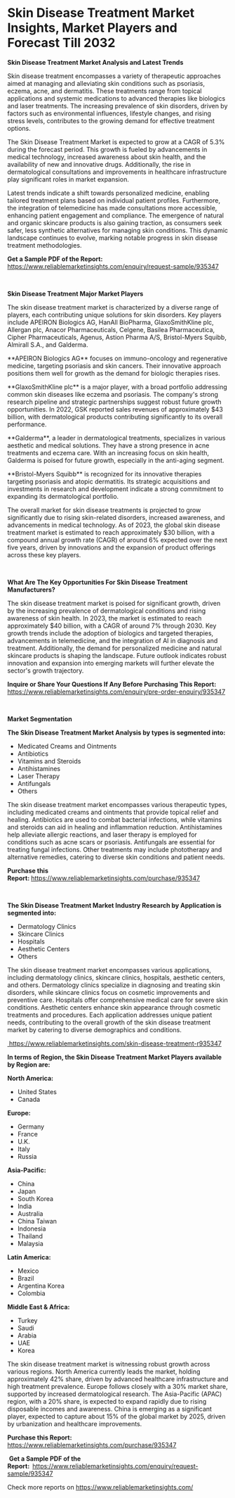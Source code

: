 <p><h1>Skin Disease Treatment Market Insights, Market Players and Forecast Till 2032</h1></p><p><strong>Skin Disease Treatment Market Analysis and Latest Trends</strong></p>
<p><p>Skin disease treatment encompasses a variety of therapeutic approaches aimed at managing and alleviating skin conditions such as psoriasis, eczema, acne, and dermatitis. These treatments range from topical applications and systemic medications to advanced therapies like biologics and laser treatments. The increasing prevalence of skin disorders, driven by factors such as environmental influences, lifestyle changes, and rising stress levels, contributes to the growing demand for effective treatment options.</p><p>The Skin Disease Treatment Market is expected to grow at a CAGR of 5.3% during the forecast period. This growth is fueled by advancements in medical technology, increased awareness about skin health, and the availability of new and innovative drugs. Additionally, the rise in dermatological consultations and improvements in healthcare infrastructure play significant roles in market expansion.</p><p>Latest trends indicate a shift towards personalized medicine, enabling tailored treatment plans based on individual patient profiles. Furthermore, the integration of telemedicine has made consultations more accessible, enhancing patient engagement and compliance. The emergence of natural and organic skincare products is also gaining traction, as consumers seek safer, less synthetic alternatives for managing skin conditions. This dynamic landscape continues to evolve, marking notable progress in skin disease treatment methodologies.</p></p>
<p><strong>Get a Sample PDF of the Report:&nbsp;</strong> <a href="https://www.reliablemarketinsights.com/enquiry/request-sample/935347?utm_campaign=2102&utm_medium=2&utm_source=Github&utm_content=ia&utm_term=07032025&utm_id=skin-disease-treatment">https://www.reliablemarketinsights.com/enquiry/request-sample/935347</a></p>
<p>&nbsp;</p>
<p><strong>Skin Disease Treatment Major Market Players</strong></p>
<p><p>The skin disease treatment market is characterized by a diverse range of players, each contributing unique solutions for skin disorders. Key players include APEIRON Biologics AG, HanAll BioPharma, GlaxoSmithKline plc, Allergan plc, Anacor Pharmaceuticals, Celgene, Basilea Pharmaceutica, Cipher Pharmaceuticals, Agenus, Astion Pharma A/S, Bristol-Myers Squibb, Almirall S.A., and Galderma.</p><p>**APEIRON Biologics AG** focuses on immuno-oncology and regenerative medicine, targeting psoriasis and skin cancers. Their innovative approach positions them well for growth as the demand for biologic therapies rises.</p><p>**GlaxoSmithKline plc** is a major player, with a broad portfolio addressing common skin diseases like eczema and psoriasis. The company's strong research pipeline and strategic partnerships suggest robust future growth opportunities. In 2022, GSK reported sales revenues of approximately $43 billion, with dermatological products contributing significantly to its overall performance.</p><p>**Galderma**, a leader in dermatological treatments, specializes in various aesthetic and medical solutions. They have a strong presence in acne treatments and eczema care. With an increasing focus on skin health, Galderma is poised for future growth, especially in the anti-aging segment.</p><p>**Bristol-Myers Squibb** is recognized for its innovative therapies targeting psoriasis and atopic dermatitis. Its strategic acquisitions and investments in research and development indicate a strong commitment to expanding its dermatological portfolio.</p><p>The overall market for skin disease treatments is projected to grow significantly due to rising skin-related disorders, increased awareness, and advancements in medical technology. As of 2023, the global skin disease treatment market is estimated to reach approximately $30 billion, with a compound annual growth rate (CAGR) of around 6% expected over the next five years, driven by innovations and the expansion of product offerings across these key players.</p></p>
<p>&nbsp;</p>
<p><strong>What Are The Key Opportunities For Skin Disease Treatment Manufacturers?</strong></p>
<p><p>The skin disease treatment market is poised for significant growth, driven by the increasing prevalence of dermatological conditions and rising awareness of skin health. In 2023, the market is estimated to reach approximately $40 billion, with a CAGR of around 7% through 2030. Key growth trends include the adoption of biologics and targeted therapies, advancements in telemedicine, and the integration of AI in diagnosis and treatment. Additionally, the demand for personalized medicine and natural skincare products is shaping the landscape. Future outlook indicates robust innovation and expansion into emerging markets will further elevate the sector's growth trajectory.</p></p>
<p><strong>Inquire or Share Your Questions If Any Before Purchasing This Report:</strong> <a href="https://www.reliablemarketinsights.com/enquiry/pre-order-enquiry/935347?utm_campaign=2102&utm_medium=2&utm_source=Github&utm_content=ia&utm_term=07032025&utm_id=skin-disease-treatment">https://www.reliablemarketinsights.com/enquiry/pre-order-enquiry/935347</a></p>
<p>&nbsp;</p>
<p><strong>Market Segmentation</strong></p>
<p><strong>The Skin Disease Treatment Market Analysis by types is segmented into:</strong></p>
<p><ul><li>Medicated Creams and Ointments</li><li>Antibiotics</li><li>Vitamins and Steroids</li><li>Antihistamines</li><li>Laser Therapy</li><li>Antifungals</li><li>Others</li></ul></p>
<p><p>The skin disease treatment market encompasses various therapeutic types, including medicated creams and ointments that provide topical relief and healing. Antibiotics are used to combat bacterial infections, while vitamins and steroids can aid in healing and inflammation reduction. Antihistamines help alleviate allergic reactions, and laser therapy is employed for conditions such as acne scars or psoriasis. Antifungals are essential for treating fungal infections. Other treatments may include phototherapy and alternative remedies, catering to diverse skin conditions and patient needs.</p></p>
<p><strong>Purchase this Report:&nbsp;</strong><a href="https://www.reliablemarketinsights.com/purchase/935347?utm_campaign=2102&utm_medium=2&utm_source=Github&utm_content=ia&utm_term=07032025&utm_id=skin-disease-treatment">https://www.reliablemarketinsights.com/purchase/935347</a></p>
<p>&nbsp;</p>
<p><strong>The Skin Disease Treatment Market Industry Research by Application is segmented into:</strong></p>
<p><ul><li>Dermatology Clinics</li><li>Skincare Clinics</li><li>Hospitals</li><li>Aesthetic Centers</li><li>Others</li></ul></p>
<p><p>The skin disease treatment market encompasses various applications, including dermatology clinics, skincare clinics, hospitals, aesthetic centers, and others. Dermatology clinics specialize in diagnosing and treating skin disorders, while skincare clinics focus on cosmetic improvements and preventive care. Hospitals offer comprehensive medical care for severe skin conditions. Aesthetic centers enhance skin appearance through cosmetic treatments and procedures. Each application addresses unique patient needs, contributing to the overall growth of the skin disease treatment market by catering to diverse demographics and conditions.</p></p>
<p><a href="https://www.reliablemarketinsights.com/skin-disease-treatment-r935347?utm_campaign=2102&utm_medium=2&utm_source=Github&utm_content=ia&utm_term=07032025&utm_id=skin-disease-treatment">&nbsp;https://www.reliablemarketinsights.com/skin-disease-treatment-r935347</a></p>
<p><strong>In terms of Region, the Skin Disease Treatment Market Players available by Region are:</strong></p>
<p>
    <p> <strong> North America: </strong>
        <ul>
            <li>United States</li>
            <li>Canada</li>
        </ul>
        </p> 
    <p> <strong> Europe: </strong>
        <ul>
            <li>Germany</li>
            <li>France</li>
            <li>U.K.</li>
            <li>Italy</li>
            <li>Russia</li>
        </ul>
        </p> 
    <p> <strong> Asia-Pacific: </strong>
        <ul>
            <li>China</li>
            <li>Japan</li>
            <li>South Korea</li>
            <li>India</li>
            <li>Australia</li>
            <li>China Taiwan</li>
            <li>Indonesia</li>
            <li>Thailand</li>
            <li>Malaysia</li>
        </ul>
        </p> 
    <p> <strong> Latin America: </strong>
        <ul>
            <li>Mexico</li>
            <li>Brazil</li>
            <li>Argentina Korea</li>
            <li>Colombia</li>
        </ul>
        </p> 
    <p> <strong> Middle East & Africa: </strong>
        <ul>
            <li>Turkey</li>
            <li>Saudi</li>
            <li>Arabia</li>
            <li>UAE</li>
            <li>Korea</li>
        </ul>
    </p>
    </p>
<p><p>The skin disease treatment market is witnessing robust growth across various regions. North America currently leads the market, holding approximately 42% share, driven by advanced healthcare infrastructure and high treatment prevalence. Europe follows closely with a 30% market share, supported by increased dermatological research. The Asia-Pacific (APAC) region, with a 20% share, is expected to expand rapidly due to rising disposable incomes and awareness. China is emerging as a significant player, expected to capture about 15% of the global market by 2025, driven by urbanization and healthcare improvements.</p></p>
<p><strong>Purchase this Report: </strong><a href="https://www.reliablemarketinsights.com/purchase/935347?utm_campaign=2102&utm_medium=2&utm_source=Github&utm_content=ia&utm_term=07032025&utm_id=skin-disease-treatment">https://www.reliablemarketinsights.com/purchase/935347</a></p>
<p>&nbsp;<strong>Get a Sample PDF of the Report:&nbsp;&nbsp;</strong><a href="https://www.reliablemarketinsights.com/enquiry/request-sample/935347?utm_campaign=2102&utm_medium=2&utm_source=Github&utm_content=ia&utm_term=07032025&utm_id=skin-disease-treatment">https://www.reliablemarketinsights.com/enquiry/request-sample/935347</a></p>
<p><strong></strong></p>
<p>Check more reports on <a href="https://www.reliablemarketinsights.com/?utm_campaign=2102&utm_medium=2&utm_source=Github&utm_content=ia&utm_term=07032025&utm_id=skin-disease-treatment">https://www.reliablemarketinsights.com/</a></p>